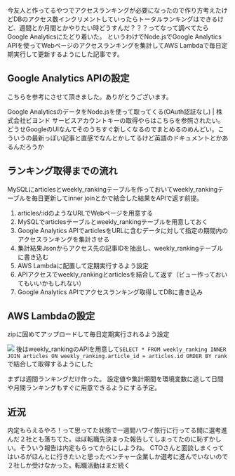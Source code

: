 今友人と作ってるやつでアクセスランキングが必要になったので作り方考えたけどDBのアクセス数インクリメントしていったらトータルランキングはできるけど、週間とか月間とかやりたい時どうすんだ？？？ってなって調べてたらGoogle Analyticsにたどり着いた。
というわけでNode.jsでGoogle Analytics APIを使ってWebページのアクセスランキングを集計してAWS Lambdaで毎日定期実行して更新するようにした記事です。

## Google Analytics APIの設定

こちらを参考にさせて頂きました。ありがとうございます。

Google AnalyticsのデータをNode.jsを使って取ってくる(OAuth認証なし) | 株式会社ビヨンド
サービスアカウントキーの取得やらはこちらを参照されたい。
どうせGoogleのUIなんてそのうちすぐ新しくなるのでまとめるのめんどい。こういうの最新っぽい記事と直感でなんとかしてるけど英語のドキュメントとかあるんだろうか

## ランキング取得までの流れ

MySQLにarticlesとweekly_rankingテーブルを作っておいてweekly_rankingテーブルを毎日更新してinner joinとかで結合した結果をAPIで返す前提。

1. articles/:idのようなURLでWebページを用意する
2. MySQLでarticlesテーブルとweekly_rankingテーブルを用意しておく
3. Google Analytics APIでarticlesをURLに含むデータに対して指定の期間内のアクセスランキングを集計させる
4. 集計結果Jsonからアクセス先の記事IDを抽出し、weekly_rankingテーブルに書き込む
5. AWS Lambdaに配置して定期実行するよう設定
6. APIアクセスでweekly_rankingとarticlesを結合して返す（ビュー作っておいてもいいかもしれない）
7. Google Analytics APIでアクセスランキング取得してDBに書き込み

## AWS Lambdaの設定

zipに固めてアップロードして毎日定期実行されるよう設定

![](https://lh3.googleusercontent.com/pw/AM-JKLVBMb_2az4Vf-n8eSl_mF9gFli7HkyBWH-L_17rcAh7udjDPmVLzB1LFNkQPd5__mZzD9fSV-Fxmge9QeCybMiAwa6lzpR28EirQQP3b_qdPJNYcRp0v_sKRJ4aWGtC7P3E7zbm4Riksae-ob5LROe6=w820-h792-no?authuser=0)
後はweekly_rankingのAPIを用意して`SELECT * FROM weekly_ranking INNER JOIN articles ON weekly_ranking.article_id = articles.id ORDER BY rank `で結合して取得するようにした

まずは週間ランキングだけ作った。
設定値や集計期間を環境変数に逃して日間や月間ランキングもすぐに用意できるようにする予定。

## 近況

内定もらえるやろ！って思ってた状態で一週間ハワイ旅行に行ってる間に選考進んだ２社とも落ちてた。ほぼ転職先決まった報告してしまってたのに恥ずかしい。そういう報告は内定もらってからにしようね。
CTOさんと面談しまくってはいるがほんとに行きたいと思ったベンチャー企業しか選考に進んでいないので２社しか受けなかった。転職活動はまだ続く